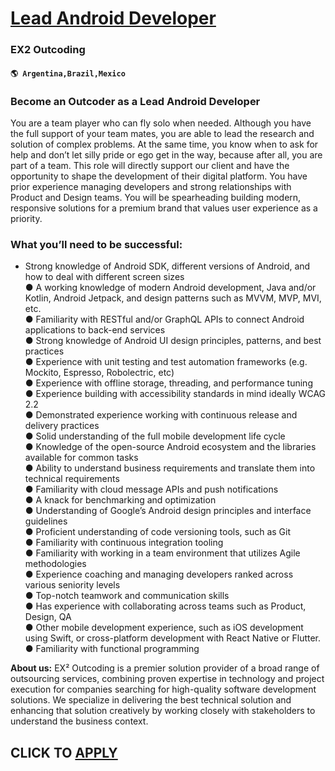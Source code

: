 # [Lead Android Developer](https://www.remotewlb.com/apply/lead-android-developer-59311)  
### EX2 Outcoding  
#### `🌎 Argentina,Brazil,Mexico`  

### Become an Outcoder as a Lead Android Developer

You are a team player who can fly solo when needed. Although you have the full support of your team mates, you are able to lead the research and solution of complex problems. At the same time, you know when to ask for help and don’t let silly pride or ego get in the way, because after all, you are part of a team. This role will directly support our client and have the opportunity to shape the development of their digital platform. You have prior experience managing developers and strong relationships with Product and Design teams. You will be spearheading building modern, responsive solutions for a premium brand that values user experience as a priority.

### What you’ll need to be successful:

  * Strong knowledge of Android SDK, different versions of Android, and how to deal with different screen sizes  
● A working knowledge of modern Android development, Java and/or Kotlin, Android Jetpack, and design patterns such as MVVM, MVP, MVI, etc.  
● Familiarity with RESTful and/or GraphQL APIs to connect Android applications to back-end services  
● Strong knowledge of Android UI design principles, patterns, and best practices  
● Experience with unit testing and test automation frameworks (e.g. Mockito, Espresso, Robolectric, etc)  
● Experience with offline storage, threading, and performance tuning  
● Experience building with accessibility standards in mind ideally WCAG 2.2  
● Demonstrated experience working with continuous release and delivery practices  
● Solid understanding of the full mobile development life cycle  
● Knowledge of the open-source Android ecosystem and the libraries available for common tasks  
● Ability to understand business requirements and translate them into technical requirements  
● Familiarity with cloud message APIs and push notifications  
● A knack for benchmarking and optimization  
● Understanding of Google’s Android design principles and interface guidelines  
● Proficient understanding of code versioning tools, such as Git  
● Familiarity with continuous integration tooling  
● Familiarity with working in a team environment that utilizes Agile methodologies  
● Experience coaching and managing developers ranked across various seniority levels  
● Top-notch teamwork and communication skills  
● Has experience with collaborating across teams such as Product, Design, QA  
● Other mobile development experience, such as iOS development using Swift, or cross-platform development with React Native or Flutter.  
● Familiarity with functional programming

**About us:** EX² Outcoding is a premier solution provider of a broad range of outsourcing services, combining proven expertise in technology and project execution for companies searching for high-quality software development solutions. We specialize in delivering the best technical solution and enhancing that solution creatively by working closely with stakeholders to understand the business context.

  
## CLICK TO [APPLY](https://www.remotewlb.com/apply/lead-android-developer-59311)

